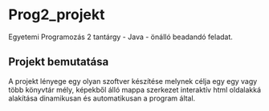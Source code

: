 # Prog2_projekt
Egyetemi Programozás 2 tantárgy - Java - önálló beadandó feladat.
## Projekt bemutatása
A projekt lényege egy olyan szoftver készítése melynek célja egy egy vagy több könyvtár mély, képekből álló mappa szerkezet
interaktív html oldalakká alakítása dinamikusan és automatikusan a program által.
